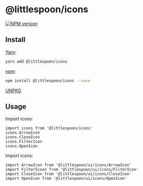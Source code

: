 # @littlespoon/icons

[![NPM version](https://img.shields.io/npm/v/@littlespoon/icons.svg)](https://www.npmjs.com/package/@littlespoon/icons)

## Install

[Yarn](https://yarnpkg.com/package/@littlespoon/icons):

```sh
yarn add @littlespoon/icons
```

[npm](https://www.npmjs.com/package/@littlespoon/icons):

```sh
npm install @littlespoon/icons --save
```

[UNPKG](https://unpkg.com/browse/@littlespoon/icons/)

## Usage

Import icons:

```tsx
import icons from '@littlespoon/icons'
icons.ArrowIcon
icons.CloseIcon
icons.FilterIcon
icons.OpenIcon
```

Import icons:

```tsx
import ArrowIcon from '@littlespoon/ui/icons/ArrowIcon'
import FilterIcoon from '@littlespoon/ui/icons/FilterIcon'
import CloseIcon from '@littlespoon/ui/icons/CloseIcon'
import OpenIcon from '@littlespoon/ui/icons/OpenIcon'
```
